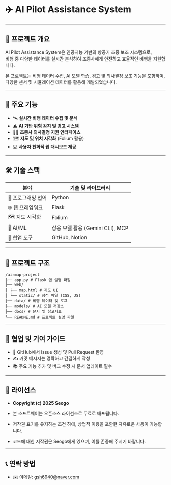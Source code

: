 # ✈️ AI Pilot Assistance System 

---

## 📖 프로젝트 개요

AI Pilot Assistance System은 인공지능 기반의 항공기 조종 보조 시스템으로,  
비행 중 다양한 데이터를 실시간 분석하여 조종사에게 안전하고 효율적인 비행을 지원합니다.

본 프로젝트는 비행 데이터 수집, AI 모델 학습, 경고 및 의사결정 보조 기능을 포함하며,  
다양한 센서 및 시뮬레이션 데이터를 활용해 개발되었습니다.

---

## 🚀 주요 기능

- 🛰️ **실시간 비행 데이터 수집 및 분석**  
- ⚠️ **AI 기반 위험 감지 및 경고 시스템**  
- 🧑‍✈️ **조종사 의사결정 지원 인터페이스**  
- 🗺️ **지도 및 위치 시각화** (Folium 활용)  
- 💻 **사용자 친화적 웹 대시보드 제공**

---

## 🛠️ 기술 스택

| 분야            | 기술 및 라이브러리                         |
|-----------------|-----------------------------------------|
| 🐍 프로그래밍 언어  | Python                                 |
| 🌐 웹 프레임워크   | Flask                                  |
| 🗺️ 지도 시각화     | Folium                                |
| 🤖 AI/ML           | 상용 모델 활용 (Gemini CLI), MCP        |
| 🤝 협업 도구       | GitHub, Notion                         |

---

## 📁 프로젝트 구조

```
/airmap-project
├── app.py # Flask 앱 실행 파일
├── web/
│ ├── map.html # 지도 UI
│ └── static/ # 정적 파일 (CSS, JS)
├── data/ # 비행 데이터 및 로그
├── models/ # AI 모델 저장소
├── docs/ # 문서 및 참고자료
└── README.md # 프로젝트 설명 파일
```

---

## 🤝 협업 및 기여 가이드
- 🐛 GitHub에서 Issue 생성 및 Pull Request 환영
- ✍️ 커밋 메시지는 명확하고 간결하게 작성
- 📚 주요 기능 추가 및 버그 수정 시 문서 업데이트 필수

---

## 📄 라이선스

- **Copyright (c) 2025 Seogo**

- 본 소프트웨어는 오픈소스 라이선스로 무료로 배포됩니다.  
- 저작권 표기를 유지하는 조건 하에, 상업적 이용을 포함한 자유로운 사용이 가능합니다.  
- 코드에 대한 저작권은 Seogo에게 있으며, 이를 존중해 주시기 바랍니다.

---

## 📞 연락 방법
- ✉️ 이메일: gsh6940@naver.com

